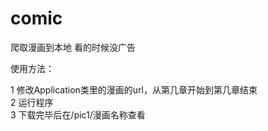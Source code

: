 # comic
爬取漫画到本地 看的时候没广告 
  
使用方法： 

1 修改Application类里的漫画的url，从第几章开始到第几章结束  
2 运行程序  
3 下载完毕后在/pic1/漫画名称查看  

